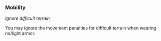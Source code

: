 
### Mobility

_Ignore difficult terrain_

You may ignore the movement penalties for difficult terrain when wearing no/light armor.

